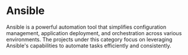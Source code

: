 # Ansible
Ansible is a powerful automation tool that simplifies configuration management, application deployment, and orchestration across various environments. The projects under this category focus on leveraging Ansible's capabilities to automate tasks efficiently and consistently.
